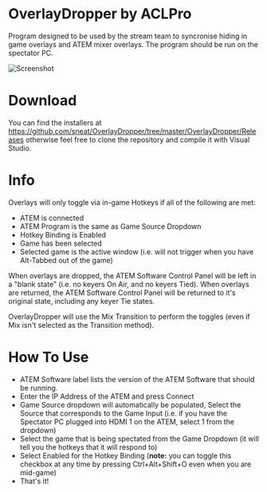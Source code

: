 OverlayDropper by ACLPro
====

Program designed to be used by the stream team to syncronise hiding in game overlays and ATEM mixer overlays. The program should be run on the spectator PC.

![Screenshot](https://raw.github.com/sneat/OverlayDropper/master/OverlayDropper/Resources/Screenshot.png "Screenshot")

Download
====

You can find the installers at https://github.com/sneat/OverlayDropper/tree/master/OverlayDropper/Releases otherwise feel free to clone the repository and compile it with Visual Studio.

Info
====

Overlays will only toggle via in-game Hotkeys if all of the following are met:
* ATEM is connected
* ATEM Program is the same as Game Source Dropdown
* Hotkey Binding is Enabled
* Game has been selected
* Selected game is the active window (i.e. will not trigger when you have Alt-Tabbed out of the game)

When overlays are dropped, the ATEM Software Control Panel will be left in a "blank state" (i.e. no keyers On Air, and no keyers Tied).
When overlays are returned, the ATEM Software Control Panel will be returned to it's original state, including any keyer Tie states.

OverlayDropper will use the Mix Transition to perform the toggles (even if Mix isn't selected as the Transition method).

How To Use
====

* ATEM Software label lists the version of the ATEM Software that should be running.
* Enter the IP Address of the ATEM and press Connect
* Game Source dropdown will automatically be populated, Select the Source that corresponds to the Game Input (i.e. if you have the Spectator PC plugged into HDMI 1 on the ATEM, select 1 from the dropdown)
* Select the game that is being spectated from the Game Dropdown (it will tell you the hotkeys that it will respond to)
* Select Enabled for the Hotkey Binding (**note:** you can toggle this checkbox at any time by pressing Ctrl+Alt+Shift+O even when you are mid-game)
* That's it!
